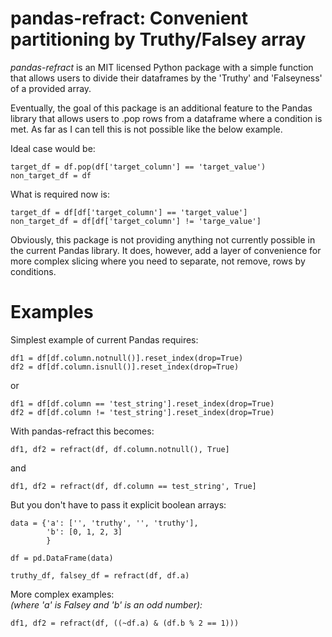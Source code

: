 

pandas-refract: Convenient partitioning by Truthy/Falsey array
===============================================

*pandas-refract* is an MIT licensed Python package with a simple function that
 allows users to divide their dataframes by the 'Truthy' and 'Falseyness' of a provided array.
 
 
 
Eventually, the goal of this package is an additional feature to the Pandas library that allows users to .pop rows 
from a dataframe where a condition is met. As far as I can tell this is not possible like the below example.

Ideal case would be:

    target_df = df.pop(df['target_column'] == 'target_value')
    non_target_df = df
    
What is required now is:

    target_df = df[df['target_column'] == 'target_value']
    non_target_df = df[df['target_column'] != 'targe_value']
    
    
 Obviously, this package is not providing anything not currently possible in the current Pandas library. It does,
 however, add a layer of convenience for more complex slicing where you need to separate, not remove, rows by conditions.

    
Examples
========

 Simplest example of current Pandas requires:
 
    df1 = df[df.column.notnull()].reset_index(drop=True)
    df2 = df[df.column.isnull()].reset_index(drop=True)
    
 or 
 
    df1 = df[df.column == 'test_string'].reset_index(drop=True)
    df2 = df[df.column != 'test_string'].reset_index(drop=True)
 
 
 With pandas-refract this becomes:
    
    df1, df2 = refract(df, df.column.notnull(), True]
    
 and
 
    df1, df2 = refract(df, df.column == test_string', True]
    
    
 But you don't have to pass it explicit boolean arrays:
    
    data = {'a': ['', 'truthy', '', 'truthy'],
            'b': [0, 1, 2, 3]
            }
            
    df = pd.DataFrame(data)
    
    truthy_df, falsey_df = refract(df, df.a)
    
    
 More complex examples:
 <br> 
 *(where 'a' is Falsey and 'b' is an odd number):*
      
    df1, df2 = refract(df, ((~df.a) & (df.b % 2 == 1)))
         
